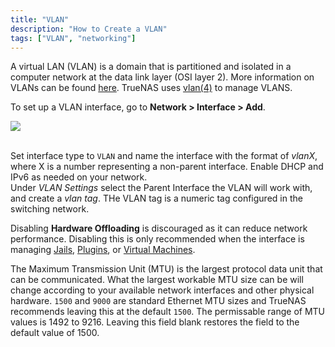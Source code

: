```yaml
---
title: "VLAN"
description: "How to Create a VLAN"
tags: ["VLAN", "networking"]
---
```


A virtual LAN (VLAN) is a domain that is partitioned and isolated in a computer network at the data link layer (OSI layer 2).  More information on VLANs can be found [here](https://www.ieee802.org/1/pages/802.1Q-2014.html). TrueNAS uses [vlan(4)](https://www.freebsd.org/cgi/man.cgi?vlan(4)) to manage VLANS. 

To set up a VLAN interface, go to **Network > Interface > Add**.

<img src="/images/tn-add-vlan-interface.png">
<br><br>

Set interface type to `VLAN` and name the interface with the format of *vlanX*, where X is a number representing a non-parent interface.  Enable DHCP and IPv6 as needed on your network.  
Under *VLAN Settings* select the Parent Interface the VLAN will work with, and create a *vlan tag*.  THe VLAN tag is a numeric tag configured in the switching network. 

Disabling **Hardware Offloading** is discouraged as it can reduce network performance.
Disabling this is only recommended when the interface is managing [Jails](/hub/tasks/advanced/jails/), [Plugins](/hub/tasks/advanced/plugins/), or [Virtual Machines](/hub/tasks/advanced/virtual-machines/).

The Maximum Transmission Unit (MTU) is the largest protocol data unit that can be communicated.
What the largest workable MTU size can be will change according to your available network interfaces and other physical hardware.
`1500` and `9000` are standard Ethernet MTU sizes and TrueNAS recommends leaving this at the default `1500`.
The permissable range of MTU values is 1492 to 9216. 
Leaving this field blank restores the field to the default value of 1500.

